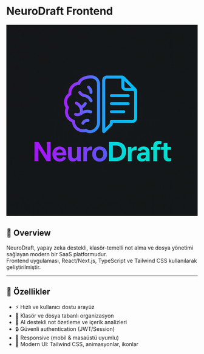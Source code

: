 # NeuroDraft Frontend

![NeuroDraft](public/logo.png)

## 🚀 Overview

NeuroDraft, yapay zeka destekli, klasör-temelli not alma ve dosya yönetimi sağlayan modern bir SaaS platformudur.  
Frontend uygulaması, React/Next.js, TypeScript ve Tailwind CSS kullanılarak geliştirilmiştir.

---

## 🌟 Özellikler

- ⚡️ Hızlı ve kullanıcı dostu arayüz
- 📂 Klasör ve dosya tabanlı organizasyon
- 📝 AI destekli not özetleme ve içerik analizleri
- 🔒 Güvenli authentication (JWT/Session)
- 📱 Responsive (mobil & masaüstü uyumlu)
- 🎨 Modern UI: Tailwind CSS, animasyonlar, ikonlar

